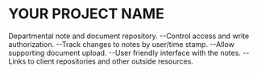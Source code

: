 # YOUR PROJECT NAME
Departmental note and document repository. 
--Control access and write authorization.
--Track changes to notes by user/time stamp. 
--Allow supporting document upload. 
--User friendly interface with the notes.
--Links to client repositories and other outside resources.